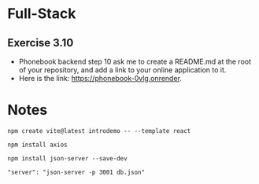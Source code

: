 # Full-Stack

## Exercise 3.10
- Phonebook backend step 10 ask me to create a README.md at the root of your repository, and add a link to your online application to it.
- Here is the link: https://phonebook-0vlg.onrender.

# Notes
```
npm create vite@latest introdemo -- --template react

npm install axios

npm install json-server --save-dev

"server": "json-server -p 3001 db.json"

```

